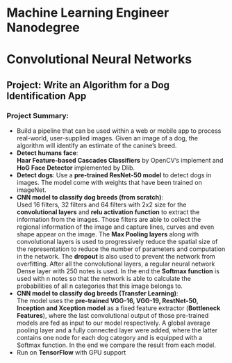 # Machine Learning Engineer Nanodegree
# Convolutional Neural Networks
## Project: Write an Algorithm for a Dog Identification App

### Project Summary:
- Build a pipeline that can be used within a web or mobile app to process real-world, user-supplied images. Given an image of a dog, the algorithm will identify an estimate of the canine’s breed.
- **Detect humans face**: <br/> **Haar Feature-based Cascades Classifiers** by OpenCV’s implement and **HoG Face Detector** implemented by Dlib.
- **Detect dogs**: Use a **pre-trained ResNet-50 model** to detect dogs in images. The model come with weights that have been trained on imageNet. 
- **CNN model to classify dog breeds (from scratch)**: <br/> 
Used 16 filters, 32 filters and 64 filters with 2x2 size for the **convolutional layers** and **relu activation function** to extract the information from the images. Those filters are able to collect the regional information of the image and capture lines, curves and even shape appear on the image. The **Max Pooling layers** along with convolutional layers is used to progressively reduce the spatial size of the representation to reduce the number of parameters and computation in the network. The **dropout** is also used to prevent the network from overfitting. After all the convolutional layers, a regular neural network Dense layer with 250 notes is used. In the end the **Softmax function** is used with n notes so that the network is able to calculate the probabilities of all n categories that this image belongs to.
- **CNN model to classify dog breeds (Transfer Learning)**:<br/>
The model uses the **pre-trained VGG-16, VGG-19, RestNet-50, Inception and Xception model** as a fixed feature extractor (**Bottleneck Features**), where the last convolutional output of those pre-trained models are fed as input to our model respectively. A global average pooling layer and a fully connected layer were added, where the latter contains one node for each dog category and is equipped with a Softmax function. In the end we compare the result from each model.
- Run on **TensorFlow** with GPU support
